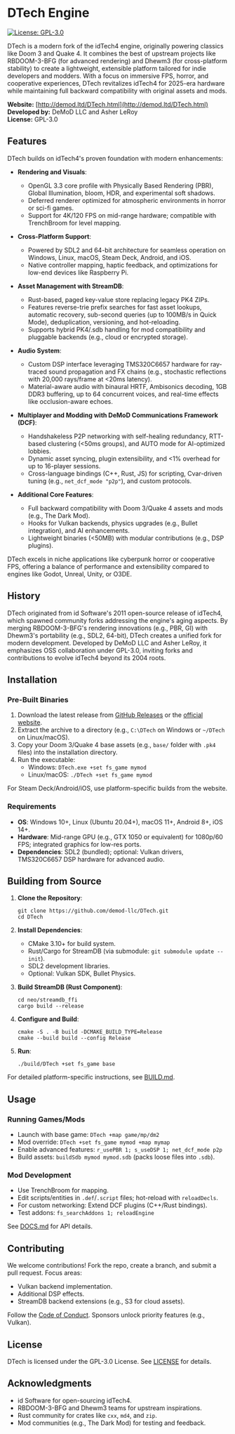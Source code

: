 # DTech Engine

[![License: GPL-3.0](https://img.shields.io/badge/License-GPL--3.0-blue.svg)](https://opensource.org/licenses/GPL-3.0)

DTech is a modern fork of the idTech4 engine, originally powering classics like Doom 3 and Quake 4. It combines the best of upstream projects like RBDOOM-3-BFG (for advanced rendering) and Dhewm3 (for cross-platform stability) to create a lightweight, extensible platform tailored for indie developers and modders. With a focus on immersive FPS, horror, and cooperative experiences, DTech revitalizes idTech4 for 2025-era hardware while maintaining full backward compatibility with original assets and mods.

**Website:** [http://demod.ltd/DTech.html](http://demod.ltd/DTech.html)  
**Developed by:** DeMoD LLC and Asher LeRoy  
**License:** GPL-3.0  

## Features

DTech builds on idTech4's proven foundation with modern enhancements:

- **Rendering and Visuals**:
  - OpenGL 3.3 core profile with Physically Based Rendering (PBR), Global Illumination, bloom, HDR, and experimental soft shadows.
  - Deferred renderer optimized for atmospheric environments in horror or sci-fi games.
  - Support for 4K/120 FPS on mid-range hardware; compatible with TrenchBroom for level mapping.

- **Cross-Platform Support**:
  - Powered by SDL2 and 64-bit architecture for seamless operation on Windows, Linux, macOS, Steam Deck, Android, and iOS.
  - Native controller mapping, haptic feedback, and optimizations for low-end devices like Raspberry Pi.

- **Asset Management with StreamDB**:
  - Rust-based, paged key-value store replacing legacy PK4 ZIPs.
  - Features reverse-trie prefix searches for fast asset lookups, automatic recovery, sub-second queries (up to 100MB/s in Quick Mode), deduplication, versioning, and hot-reloading.
  - Supports hybrid PK4/.sdb handling for mod compatibility and pluggable backends (e.g., cloud or encrypted storage).

- **Audio System**:
  - Custom DSP interface leveraging TMS320C6657 hardware for ray-traced sound propagation and FX chains (e.g., stochastic reflections with 20,000 rays/frame at <20ms latency).
  - Material-aware audio with binaural HRTF, Ambisonics decoding, 1GB DDR3 buffering, up to 64 concurrent voices, and real-time effects like occlusion-aware echoes.

- **Multiplayer and Modding with DeMoD Communications Framework (DCF)**:
  - Handshakeless P2P networking with self-healing redundancy, RTT-based clustering (<50ms groups), and AUTO mode for AI-optimized lobbies.
  - Dynamic asset syncing, plugin extensibility, and <1% overhead for up to 16-player sessions.
  - Cross-language bindings (C++, Rust, JS) for scripting, Cvar-driven tuning (e.g., `net_dcf_mode "p2p"`), and custom protocols.

- **Additional Core Features**:
  - Full backward compatibility with Doom 3/Quake 4 assets and mods (e.g., The Dark Mod).
  - Hooks for Vulkan backends, physics upgrades (e.g., Bullet integration), and AI enhancements.
  - Lightweight binaries (<50MB) with modular contributions (e.g., DSP plugins).

DTech excels in niche applications like cyberpunk horror or cooperative FPS, offering a balance of performance and extensibility compared to engines like Godot, Unreal, Unity, or O3DE.

## History

DTech originated from id Software's 2011 open-source release of idTech4, which spawned community forks addressing the engine's aging aspects. By merging RBDOOM-3-BFG's rendering innovations (e.g., PBR, GI) with Dhewm3's portability (e.g., SDL2, 64-bit), DTech creates a unified fork for modern development. Developed by DeMoD LLC and Asher LeRoy, it emphasizes OSS collaboration under GPL-3.0, inviting forks and contributions to evolve idTech4 beyond its 2004 roots.

## Installation

### Pre-Built Binaries
1. Download the latest release from [GitHub Releases](https://github.com/demod-llc/DTech/releases) or the [official website](http://demod.ltd/DTech.html).
2. Extract the archive to a directory (e.g., `C:\DTech` on Windows or `~/DTech` on Linux/macOS).
3. Copy your Doom 3/Quake 4 base assets (e.g., `base/` folder with `.pk4` files) into the installation directory.
4. Run the executable:
   - Windows: `DTech.exe +set fs_game mymod`
   - Linux/macOS: `./DTech +set fs_game mymod`

For Steam Deck/Android/iOS, use platform-specific builds from the website.

### Requirements
- **OS**: Windows 10+, Linux (Ubuntu 20.04+), macOS 11+, Android 8+, iOS 14+.
- **Hardware**: Mid-range GPU (e.g., GTX 1050 or equivalent) for 1080p/60 FPS; integrated graphics for low-res ports.
- **Dependencies**: SDL2 (bundled); optional: Vulkan drivers, TMS320C6657 DSP hardware for advanced audio.

## Building from Source

1. **Clone the Repository**:
   ```
   git clone https://github.com/demod-llc/DTech.git
   cd DTech
   ```

2. **Install Dependencies**:
   - CMake 3.10+ for build system.
   - Rust/Cargo for StreamDB (via submodule: `git submodule update --init`).
   - SDL2 development libraries.
   - Optional: Vulkan SDK, Bullet Physics.

3. **Build StreamDB (Rust Component)**:
   ```
   cd neo/streamdb_ffi
   cargo build --release
   ```

4. **Configure and Build**:
   ```
   cmake -S . -B build -DCMAKE_BUILD_TYPE=Release
   cmake --build build --config Release
   ```

5. **Run**:
   ```
   ./build/DTech +set fs_game base
   ```

For detailed platform-specific instructions, see [BUILD.md](BUILD.md).

## Usage

### Running Games/Mods
- Launch with base game: `DTech +map game/mp/dm2`
- Mod override: `DTech +set fs_game mymod +map mymap`
- Enable advanced features: `r_usePBR 1; s_useDSP 1; net_dcf_mode p2p`
- Build assets: `buildSdb mymod mymod.sdb` (packs loose files into `.sdb`).

### Mod Development
- Use TrenchBroom for mapping.
- Edit scripts/entities in `.def`/`.script` files; hot-reload with `reloadDecls`.
- For custom networking: Extend DCF plugins (C++/Rust bindings).
- Test addons: `fs_searchAddons 1; reloadEngine`

See [DOCS.md](DOCS.md) for API details.

## Contributing

We welcome contributions! Fork the repo, create a branch, and submit a pull request. Focus areas:
- Vulkan backend implementation.
- Additional DSP effects.
- StreamDB backend extensions (e.g., S3 for cloud assets).

Follow the [Code of Conduct](CODE_OF_CONDUCT.md). Sponsors unlock priority features (e.g., Vulkan).

## License

DTech is licensed under the GPL-3.0 License. See [LICENSE](LICENSE) for details.

## Acknowledgments

- id Software for open-sourcing idTech4.
- RBDOOM-3-BFG and Dhewm3 teams for upstream inspirations.
- Rust community for crates like `cxx`, `md4`, and `zip`.
- Mod communities (e.g., The Dark Mod) for testing and feedback.

